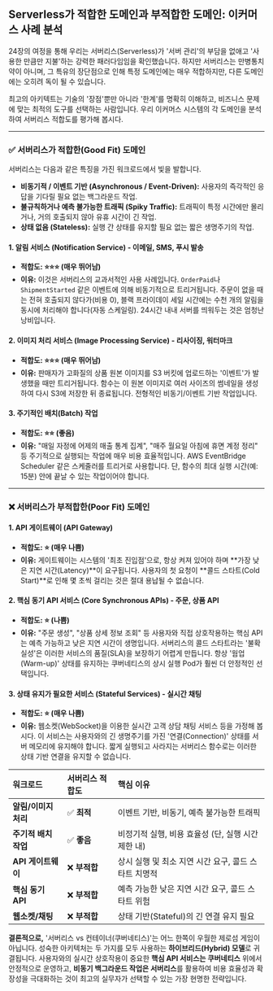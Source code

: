 ## Serverless가 적합한 도메인과 부적합한 도메인: 이커머스 사례 분석

24장의 여정을 통해 우리는 서버리스(Serverless)가 '서버 관리'의 부담을 없애고 '사용한 만큼만 지불'하는 강력한 패러다임임을 확인했습니다. 하지만 서버리스는 만병통치약이 아니며, 그 특유의 장단점으로 인해 특정 도메인에는 매우 적합하지만, 다른 도메인에는 오히려 독이 될 수 있습니다.

최고의 아키텍트는 기술의 '장점'뿐만 아니라 '한계'를 명확히 이해하고, 비즈니스 문제에 맞는 최적의 도구를 선택하는 사람입니다. 우리 이커머스 시스템의 각 도메인을 분석하여 서버리스 적합도를 평가해 봅시다.

---

### ✅ 서버리스가 적합한(Good Fit) 도메인

서버리스는 다음과 같은 특징을 가진 워크로드에서 빛을 발합니다.
* **비동기적 / 이벤트 기반 (Asynchronous / Event-Driven):** 사용자의 즉각적인 응답을 기다릴 필요 없는 백그라운드 작업.
* **불규칙하거나 예측 불가능한 트래픽 (Spiky Traffic):** 트래픽이 특정 시간에만 몰리거나, 거의 호출되지 않아 유휴 시간이 긴 작업.
* **상태 없음 (Stateless):** 실행 간 상태를 유지할 필요 없는 짧은 생명주기의 작업.

#### 1. 알림 서비스 (Notification Service) - 이메일, SMS, 푸시 발송

* **적합도: ⭐️⭐️⭐️ (매우 뛰어남)**
* **이유:** 이것은 서버리스의 교과서적인 사용 사례입니다. `OrderPaid`나 `ShipmentStarted` 같은 이벤트에 의해 비동기적으로 트리거됩니다. 주문이 없을 때는 전혀 호출되지 않다가(비용 0), 블랙 프라이데이 세일 시간에는 수천 개의 알림을 동시에 처리해야 합니다(자동 스케일링). 24시간 내내 서버를 띄워두는 것은 엄청난 낭비입니다.

#### 2. 이미지 처리 서비스 (Image Processing Service) - 리사이징, 워터마크

* **적합도: ⭐️⭐️⭐️ (매우 뛰어남)**
* **이유:** 판매자가 고화질의 상품 원본 이미지를 S3 버킷에 업로드하는 '이벤트'가 발생했을 때만 트리거됩니다. 함수는 이 원본 이미지로 여러 사이즈의 썸네일을 생성하여 다시 S3에 저장한 뒤 종료됩니다. 전형적인 비동기/이벤트 기반 작업입니다.

#### 3. 주기적인 배치(Batch) 작업

* **적합도: ⭐️⭐️ (좋음)**
* **이유:** "매일 자정에 어제의 매출 통계 집계", "매주 월요일 아침에 휴면 계정 정리" 등 주기적으로 실행되는 작업에 매우 비용 효율적입니다. AWS EventBridge Scheduler 같은 스케줄러를 트리거로 사용합니다. 단, 함수의 최대 실행 시간(예: 15분) 안에 끝날 수 있는 작업이어야 합니다.

---

### ❌ 서버리스가 부적합한(Poor Fit) 도메인

#### 1. API 게이트웨이 (API Gateway)

* **적합도: ⭐️ (매우 나쁨)**
* **이유:** 게이트웨이는 시스템의 '최초 진입점'으로, 항상 켜져 있어야 하며 **가장 낮은 지연 시간(Latency)**이 요구됩니다. 사용자의 첫 요청이 **콜드 스타트(Cold Start)**로 인해 몇 초씩 걸리는 것은 절대 용납될 수 없습니다.

#### 2. 핵심 동기 API 서비스 (Core Synchronous APIs) - 주문, 상품 API

* **적합도: ⭐️ (나쁨)**
* **이유:** "주문 생성", "상품 상세 정보 조회" 등 사용자와 직접 상호작용하는 핵심 API는 예측 가능하고 낮은 지연 시간이 생명입니다. 서버리스의 콜드 스타트라는 '불확실성'은 이러한 서비스의 품질(SLA)을 보장하기 어렵게 만듭니다. 항상 '웜업(Warm-up)' 상태를 유지하는 쿠버네티스의 상시 실행 Pod가 훨씬 더 안정적인 선택입니다.

#### 3. 상태 유지가 필요한 서비스 (Stateful Services) - 실시간 채팅

* **적합도: ⭐️ (매우 나쁨)**
* **이유:** 웹소켓(WebSocket)을 이용한 실시간 고객 상담 채팅 서비스 등을 가정해 봅시다. 이 서비스는 사용자와의 긴 생명주기를 가진 '연결(Connection)' 상태를 서버 메모리에 유지해야 합니다. 짧게 실행되고 사라지는 서버리스 함수로는 이러한 상태 기반 연결을 유지할 수 없습니다.

| 워크로드 | 서버리스 적합도 | 핵심 이유 |
| :--- | :--- | :--- |
| **알림/이미지 처리** | ✅ **최적** | 이벤트 기반, 비동기, 예측 불가능한 트래픽 |
| **주기적 배치 작업**| ✅ **좋음** | 비정기적 실행, 비용 효율성 (단, 실행 시간 제한 내) |
| **API 게이트웨이**| ❌ **부적합**| 상시 실행 및 최소 지연 시간 요구, 콜드 스타트 치명적 |
| **핵심 동기 API** | ❌ **부적합**| 예측 가능한 낮은 지연 시간 요구, 콜드 스타트 위험 |
| **웹소켓/채팅** | ❌ **부적합**| 상태 기반(Stateful)의 긴 연결 유지 필요 |

**결론적으로,** '서버리스 vs 컨테이너(쿠버네티스)'는 어느 한쪽이 우월한 제로섬 게임이 아닙니다. 성숙한 아키텍처는 두 가지를 모두 사용하는 **하이브리드(Hybrid) 모델**로 귀결됩니다. 사용자와의 실시간 상호작용이 중요한 **핵심 API 서비스는 쿠버네티스** 위에서 안정적으로 운영하고, **비동기 백그라운드 작업은 서버리스**를 활용하여 비용 효율성과 확장성을 극대화하는 것이 최고의 실무자가 선택할 수 있는 가장 현명한 전략입니다.